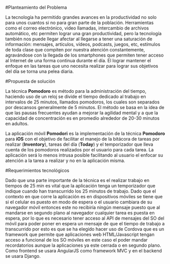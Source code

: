#Planteamiento del Problema

La tecnología ha permitido grandes avances en la productividad no solo para unos cuantos si no para gran parte de la población. Herramientas como el correo electrónico, video llamadas, intercambio de archivos automático, etc permiten lograr una gran productividad, pero la tecnología también nos puede llegar afectar al llegarse a tener una saturación de información: mensajes, artículos, vídeos, podcasts, juegos, etc, estímulos de toda clase que compiten por nuestra atención constantemente, agravándose con la llegada de los smartphones que permiten tener acceso al Internet de una forma continua durante el día.
El lograr mantener el enfoque en las tareas que uno necesita realizar para lograr sus objetivos del día se torna una pelea diaria.


#Propuesta de solución

La técnica **Pomodoro** es método para la administración del tiempo, haciendo uso de un reloj se divide el tiempo dedicado al trabajo en intervalos de 25 minutos, llamados pomodoros, los cuales son separados por descansos generalmente de 5 minutos. El método se basa en la idea de que las pausas frecuentes ayudan a mejorar la agilidad mental y a que la capacidad de concentración es en promedio alrededor de 20-30 minutos en adultos.

La aplicación móvil **Pomodori** es la implementación de la técnica **Pomodoro** para **iOS** con el objetivo de facilitar el manejo de la bitácora de tareas por realizar (**Inventory**), tareas del día (**Today**) y el temporizador que lleva cuenta de los pomodoros realizados por el usuario para cada tarea. La aplicación será lo menos intrusa posible facilitando al usuario el enfocar su atención a la tarea a realizar y no en la aplicación misma.


#Requerimientos tecnológicos

Dado que una parte importante de la técnica es el realizar trabajo en tiempos de 25 min es vital que la aplicación tenga un temporizador que indique cuando han transcurrido los 25 minutos de trabajo. Dado que el contexto en que corre la aplicación es en dispositivos móviles se tiene que si el celular es puesto en modo de espera o el usuario cambiara de su navegador móvil entonces este no recibiría ningún mensaje puesto que al mandarse en segundo plano al navegador cualquier tarea es puesta en espera, por lo que es necesario tener acceso al API de mensajes del SO del móvil para poder poner en espera un mensaje de que el tiempo de trabajo a transcurrido por esto es que se ha elegido hacer uso de Cordova que es un framework que permite que aplicaciones web HTML/Javascript tengan acceso a funcional de los SO móviles en este caso el poder mandar recordatorios aunque la aplicaciones ya este cerrada o en segundo plano. Como frontend se usara AngularJS como framework MVC y en el backend se usara Django.